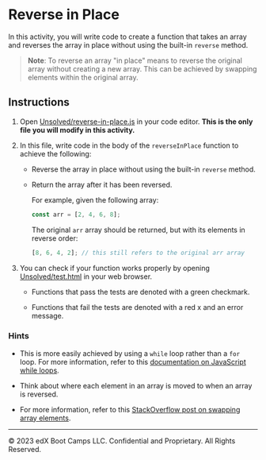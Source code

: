 # Reverse in Place

In this activity, you will write code to create a function that takes an array and reverses the array in place without using the built-in `reverse` method.

> **Note**: To reverse an array "in place" means to reverse the original array without creating a new array. This can be achieved by swapping elements within the original array.

## Instructions

1. Open [Unsolved/reverse-in-place.js](Unsolved/reverse-in-place.js) in your code editor. **This is the only file you will modify in this activity.**

2. In this file, write code in the body of the `reverseInPlace` function to achieve the following:

   * Reverse the array in place without using the built-in `reverse` method.

   * Return the array after it has been reversed.

     For example, given the following array:

     ```js
     const arr = [2, 4, 6, 8];
     ```

     The original `arr` array should be returned, but with its elements in reverse order:

     ```js
     [8, 6, 4, 2]; // this still refers to the original arr array
     ```

3. You can check if your function works properly by opening [Unsolved/test.html](Unsolved/test.html) in your web browser.

   * Functions that pass the tests are denoted with a green checkmark.

   * Functions that fail the tests are denoted with a red x and an error message.

### Hints

* This is more easily achieved by using a `while` loop rather than a `for` loop. For more information, refer to this [documentation on JavaScript while loops](https://www.w3schools.com/js/js_loop_while.asp).

* Think about where each element in an array is moved to when an array is reversed.

* For more information, refer to this [StackOverflow post on swapping array elements](https://stackoverflow.com/questions/872310/javascript-swap-array-elements).

---
© 2023 edX Boot Camps LLC. Confidential and Proprietary. All Rights Reserved.
